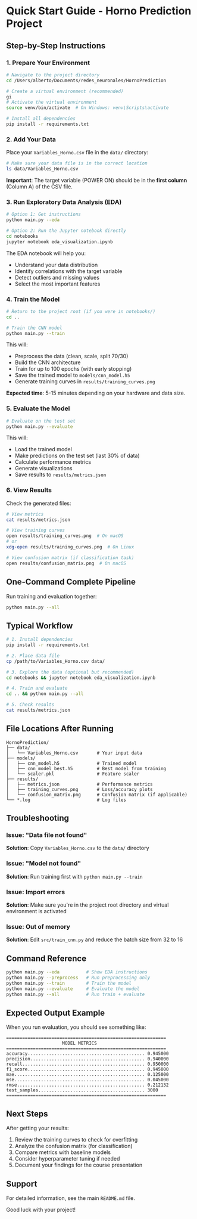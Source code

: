 # Quick Start Guide - Horno Prediction Project

## Step-by-Step Instructions

### 1. Prepare Your Environment

```bash
# Navigate to the project directory
cd /Users/alberto/Documents/redes_neuronales/HornoPrediction

# Create a virtual environment (recommended)
gi
# Activate the virtual environment
source venv/bin/activate  # On Windows: venv\Scripts\activate

# Install all dependencies
pip install -r requirements.txt
```

### 2. Add Your Data

Place your `Variables_Horno.csv` file in the `data/` directory:

```bash
# Make sure your data file is in the correct location
ls data/Variables_Horno.csv
```

**Important**: The target variable (POWER ON) should be in the **first column** (Column A) of the CSV file.

### 3. Run Exploratory Data Analysis (EDA)

```bash
# Option 1: Get instructions
python main.py --eda

# Option 2: Run the Jupyter notebook directly
cd notebooks
jupyter notebook eda_visualization.ipynb
```

The EDA notebook will help you:
- Understand your data distribution
- Identify correlations with the target variable
- Detect outliers and missing values
- Select the most important features

### 4. Train the Model

```bash
# Return to the project root (if you were in notebooks/)
cd ..

# Train the CNN model
python main.py --train
```

This will:
- Preprocess the data (clean, scale, split 70/30)
- Build the CNN architecture
- Train for up to 100 epochs (with early stopping)
- Save the trained model to `models/cnn_model.h5`
- Generate training curves in `results/training_curves.png`

**Expected time**: 5-15 minutes depending on your hardware and data size.

### 5. Evaluate the Model

```bash
# Evaluate on the test set
python main.py --evaluate
```

This will:
- Load the trained model
- Make predictions on the test set (last 30% of data)
- Calculate performance metrics
- Generate visualizations
- Save results to `results/metrics.json`

### 6. View Results

Check the generated files:

```bash
# View metrics
cat results/metrics.json

# View training curves
open results/training_curves.png  # On macOS
# or
xdg-open results/training_curves.png  # On Linux

# View confusion matrix (if classification task)
open results/confusion_matrix.png  # On macOS
```

## One-Command Complete Pipeline

Run training and evaluation together:

```bash
python main.py --all
```

## Typical Workflow

```bash
# 1. Install dependencies
pip install -r requirements.txt

# 2. Place data file
cp /path/to/Variables_Horno.csv data/

# 3. Explore the data (optional but recommended)
cd notebooks && jupyter notebook eda_visualization.ipynb

# 4. Train and evaluate
cd .. && python main.py --all

# 5. Check results
cat results/metrics.json
```

## File Locations After Running

```
HornoPrediction/
├── data/
│   └── Variables_Horno.csv       # Your input data
├── models/
│   ├── cnn_model.h5              # Trained model
│   ├── cnn_model_best.h5         # Best model from training
│   └── scaler.pkl                # Feature scaler
├── results/
│   ├── metrics.json              # Performance metrics
│   ├── training_curves.png       # Loss/accuracy plots
│   └── confusion_matrix.png      # Confusion matrix (if applicable)
└── *.log                         # Log files
```

## Troubleshooting

### Issue: "Data file not found"
**Solution**: Copy `Variables_Horno.csv` to the `data/` directory

### Issue: "Model not found"
**Solution**: Run training first with `python main.py --train`

### Issue: Import errors
**Solution**: Make sure you're in the project root directory and virtual environment is activated

### Issue: Out of memory
**Solution**: Edit `src/train_cnn.py` and reduce the batch size from 32 to 16

## Command Reference

```bash
python main.py --eda          # Show EDA instructions
python main.py --preprocess   # Run preprocessing only
python main.py --train        # Train the model
python main.py --evaluate     # Evaluate the model
python main.py --all          # Run train + evaluate
```

## Expected Output Example

When you run evaluation, you should see something like:

```
============================================================
                     MODEL METRICS
============================================================
accuracy............................................ 0.945000
precision........................................... 0.940000
recall.............................................. 0.950000
f1_score............................................ 0.945000
mae................................................. 0.125000
mse................................................. 0.045000
rmse................................................ 0.212132
test_samples........................................ 3000
============================================================
```

## Next Steps

After getting your results:

1. Review the training curves to check for overfitting
2. Analyze the confusion matrix (for classification)
3. Compare metrics with baseline models
4. Consider hyperparameter tuning if needed
5. Document your findings for the course presentation

## Support

For detailed information, see the main `README.md` file.

Good luck with your project!


